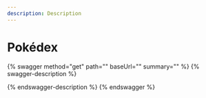 ```yaml
---
description: Description
---
```


# Pokédex

{% swagger method="get" path="" baseUrl="" summary="" %}
{% swagger-description %}

{% endswagger-description %}
{% endswagger %}
